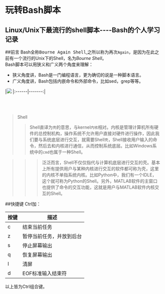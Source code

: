 玩转Bash脚本
===========
Linux/Unix下最流行的shell脚本----Bash的个人学习记录
----------
##前言
Bash全称<kbd>Bourne Again Shell</kbd>,之所以称为再次`Again`，是因为在此之前有一个流行的Unix下的Shell，名为*Bourne Shell*。<br>
Bash脚本可以用狭义和广义两个角度来理解：
- 狭义角度讲，Bash是一门编程语言，更为确切的说是一种脚本语言。
- 广义角度讲，Bash包括内嵌命令和外部命令，比如sed，grep等等。

|![](http://tiswww.case.edu/php/chet/img/bash-org.jpg) 
|:------|-------:|
<br><br><br><br>
>Shell
>>Shell直译为`壳`的意思，与kernel`内核`相对。内核是管理计算机所有硬件的总控制机构，操作系统不允许用户直接对硬件进行操作，因此我们要与系统底层进行交互，就需要Shell`壳`，Shell接收用户输入的命令，然后去和内核进行通信，从而控制系统底层。比如Windows系统中的`cmd`也属于一种Shell。

>>>泛泛而言，Shell不仅仅指代与计算机底层进行交互的壳。基本上所有提供用户与某种内核进行交互的软件都可称为壳，这里的内核不单指系统内核。比如Python中，我们有一个IDLE，这个就可称为Python的Shell。另外，MATLAB软件的主窗口也提供了命令的交互功能，这就是用户与MATLAB软件内核交互的Shell。

##快捷键
Ctrl加：

|按键|描述|
|----|----|
|c|结束当前任务|
|z|暂停当前任务，并放到后台|
|s|停止屏幕输出|
|q|恢复屏幕输出|
|l|清屏|
|d|EOF标准输入结束符|
以上皆为Ctrl组合键。
